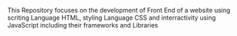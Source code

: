 This Repository focuses on the development of Front End of a website using scriting Language HTML, styling Language CSS and interractivity using JavaScript including their frameworks and Libraries

